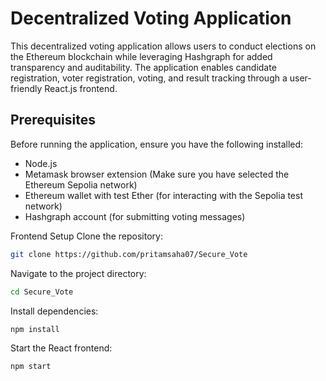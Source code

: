 # Decentralized Voting Application

This decentralized voting application allows users to conduct elections on the Ethereum blockchain while leveraging Hashgraph for added transparency and auditability. The application enables candidate registration, voter registration, voting, and result tracking through a user-friendly React.js frontend.

## Prerequisites

Before running the application, ensure you have the following installed:

- Node.js
- Metamask browser extension (Make sure you have selected the Ethereum Sepolia network)
- Ethereum wallet with test Ether (for interacting with the Sepolia test network)
- Hashgraph account (for submitting voting messages)



Frontend Setup
Clone the repository:
```bash
git clone https://github.com/pritamsaha07/Secure_Vote
```
Navigate to the project directory:
```bash
cd Secure_Vote
```
Install dependencies:
```bash
npm install
```
Start the React frontend:
```bash
npm start
```
